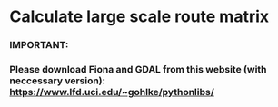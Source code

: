 # Calculate large scale route matrix

### IMPORTANT: 
### Please download Fiona and GDAL from this website (with neccessary version): https://www.lfd.uci.edu/~gohlke/pythonlibs/

